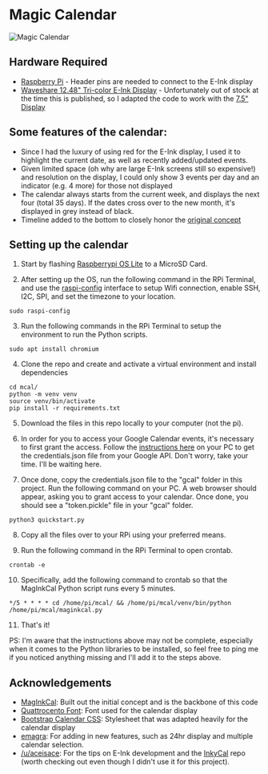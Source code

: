 # Magic Calendar

![Magic Calendar](mcal.png)

## Hardware Required

- [Raspberry Pi](https://www.raspberrypi.org) - Header pins are needed to connect to the E-Ink
  display
- [Waveshare 12.48" Tri-color E-Ink Display](https://www.waveshare.com/product/12.48inch-e-paper-module-b.htm) -
  Unfortunately out of stock at the time this is published, so I adapted the code to work with the [7.5" Display](https://www.waveshare.com/7.5inch-e-paper-hat-b.htm)

## Some features of the calendar:

- Since I had the luxury of using red for the E-Ink display, I used it to highlight the current date, as well as
  recently added/updated events.
- Given limited space (oh why are large E-Ink screens still so expensive!) and resolution on the display, I could only
  show 3 events per day and an indicator (e.g. 4 more) for those not displayed
- The calendar always starts from the current week, and displays the next four (total 35 days). If the dates cross over
  to the new month, it's displayed in grey instead of black.
- Timeline added to the bottom to closely honor the [original concept](https://www.youtube.com/watch?v=2KDkFgOHZ5I)


## Setting up the calendar

1. Start by flashing [Raspberrypi OS Lite](https://www.raspberrypi.org/software/operating-systems/) to a MicroSD Card.

2. After setting up the OS, run the following command in the RPi Terminal, and use
   the [raspi-config](https://www.raspberrypi.org/documentation/computers/configuration.html) interface to setup Wifi
   connection, enable SSH, I2C, SPI, and set the timezone to your location.

```shell
sudo raspi-config
```

3. Run the following commands in the RPi Terminal to setup the environment to run the Python scripts.

```shell
sudo apt install chromium
```

4. Clone the repo and create and activate a virtual environment and install dependencies
```shell
cd mcal/
python -m venv venv
source venv/bin/activate
pip install -r requirements.txt
```

5. Download the files in this repo locally to your computer (not the pi).

6. In order for you to access your Google Calendar events, it's necessary to first grant the access. Follow
   the [instructions here](https://developers.google.com/calendar/api/quickstart/python) on your PC to get the
   credentials.json file from your Google API. Don't worry, take your time. I'll be waiting here.

7. Once done, copy the credentials.json file to the "gcal" folder in this project. Run the following command on your PC.
   A web browser should appear, asking you to grant access to your calendar. Once done, you should see a "token.pickle"
   file in your "gcal" folder.

```shell
python3 quickstart.py
```

8. Copy all the files over to your RPi using your preferred means.

9. Run the following command in the RPi Terminal to open crontab.

```shell
crontab -e
```

10. Specifically, add the following command to crontab so that the MagInkCal Python script runs every 5 minutes.

```shell
*/5 * * * * cd /home/pi/mcal/ && /home/pi/mcal/venv/bin/python /home/pi/mcal/maginkcal.py
```

11. That's it!

PS: I'm aware that the instructions above may not be complete, especially when it comes to the Python libraries to be
installed, so feel free to ping me if you noticed anything missing and I'll add it to the steps above.

## Acknowledgements
- [MagInkCal](https://github.com/speedyg0nz/maginkcal): Built out the initial concept and is the backbone of this code
- [Quattrocento Font](https://fonts.google.com/specimen/Quattrocento): Font used for the calendar display
- [Bootstrap Calendar CSS](https://bootstrapious.com/p/bootstrap-calendar): Stylesheet that was adapted heavily for the
  calendar display
- [emagra](https://github.com/emagra): For adding in new features, such as 24hr display and multiple calendar selection.
- [/u/aceisace](https://www.reddit.com/user/aceisace/): For the tips on E-Ink development and
  the [InkyCal](https://github.com/aceisace/Inkycal) repo (worth checking out even though I didn't use it for this
  project).
